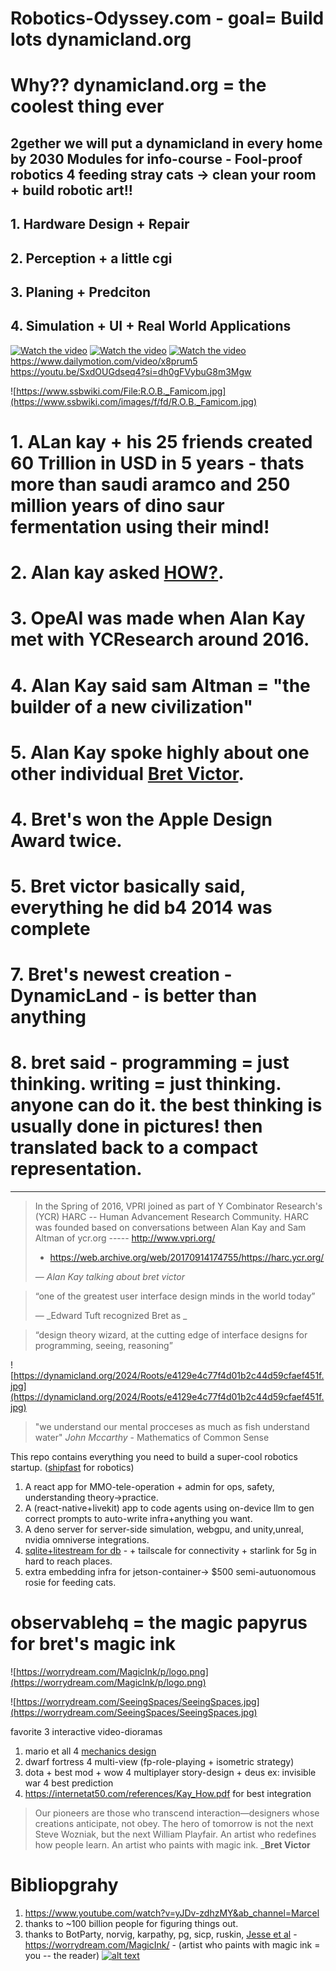 # Robotics-Odyssey.com - goal= Build lots dynamicland.org

# Why?? dynamicland.org = the coolest thing ever

## 2gether we will put a dynamicland in every home by 2030 Modules for info-course -  Fool-proof  robotics 4 feeding stray cats -> clean your room + build robotic art!!

## 1. Hardware Design + Repair

## 2. Perception + a little cgi

## 3. Planing + Predciton

## 4. Simulation + UI + Real World Applications

[![Watch the video](https://img.youtube.com/vi/NNzMjrJQKsc/maxresdefault.jpg)](https://youtu.be/NNzMjrJQKsc)
[![Watch the video](https://img.youtube.com/vi/_gXiVOmaVSo/maxresdefault.jpg)](https://youtu.be/_gXiVOmaVSo)
[![Watch the video](https://img.youtube.com/vi/mwMUJg2mfII/maxresdefault.jpg)](https://youtu.be/mwMUJg2mfII) https://www.dailymotion.com/video/x8prum5
https://youtu.be/SxdOUGdseq4?si=dh0gFVybuG8m3Mgw

![https://www.ssbwiki.com/File:R.O.B._Famicom.jpg](https://www.ssbwiki.com/images/f/fd/R.O.B._Famicom.jpg)
# 1. ALan kay + his 25 friends created 60 Trillion in USD in 5 years - thats more than saudi aramco and 250 million years of dino saur fermentation using their mind!
# 2. Alan kay asked <a href="https://internetat50.com/references/Kay_How.pdf">HOW?</a>.
# 3. OpeAI was made when Alan Kay met with YCResearch around 2016.
# 4. Alan Kay said sam Altman = "the builder of a new civilization"
# 5. Alan Kay spoke highly about one other individual [Bret Victor](https://worrydream.com).
# 4. Bret's won the Apple Design Award twice.
# 5. Bret victor basically said, everything he did b4 2014 was complete
# 7. Bret's  newest creation - DynamicLand - is better than anything
# 8. bret said - programming = just thinking. writing = just thinking. anyone can do it. the best thinking is usually done in pictures! then translated back to a compact representation.
---

> In the Spring of 2016, VPRI joined as part of Y Combinator Research's (YCR) HARC -- Human Advancement Research Community.
> HARC was founded based on conversations between Alan Kay and Sam Altman of  ycr.org   -----  http://www.vpri.org/
> - https://web.archive.org/web/20170914174755/https://harc.ycr.org/
>
> — _Alan Kay talking about bret victor_

> “one of the greatest user interface design minds in the world today”
>
> — _Edward Tuft recognized Bret as _

> “design theory wizard, at the cutting edge of interface designs for programming, seeing, reasoning”

![https://dynamicland.org/2024/Roots/e4129e4c77f4d01b2c44d59cfaef451f.jpg](https://dynamicland.org/2024/Roots/e4129e4c77f4d01b2c44d59cfaef451f.jpg)

>  "we understand our mental procceses as much as fish understand water"
> _John Mccarthy_ - Mathematics of Common Sense

This repo contains everything you need to build a super-cool robotics startup. ([shipfast](https://shipfa.st/) for robotics)
1. A react app for MMO-tele-operation + admin for ops, safety, understanding theory->practice.
2. A (react-native+livekit) app to code agents using on-device llm to gen correct prompts to auto-write infra+anything you want.
3. A deno server for server-side simulation, webgpu, and unity,unreal, nvidia omniverse integrations.
4. [sqlite+litestream for db](https://youtu.be/RqubKSF3wig?si=M6okGXrR_pyKB-8J) - + tailscale for connectivity + starlink for 5g in hard to reach places.
5. extra embedding infra for jetson-container-> $500 semi-autuonomous rosie for feeding cats.

# observablehq = the magic papyrus for bret's magic ink

![https://worrydream.com/MagicInk/p/logo.png](https://worrydream.com/MagicInk/p/logo.png)

<!-- http://cm.bell-labs.com/cm/ms/what/shannonday/shannon1948.pdf -->
![https://worrydream.com/SeeingSpaces/SeeingSpaces.jpg](https://worrydream.com/SeeingSpaces/SeeingSpaces.jpg)

<!-- https://worrydream.com/MagicInk/predictor.lua -->
favorite 3 interactive video-dioramas
1. mario et all 4 <a href="https://davidcole.com">mechanics design</a>
2. dwarf fortress 4 multi-view (fp-role-playing + isometric strategy)
3. dota + best mod + wow 4 multiplayer story-design + deus ex: invisible war 4 best prediction
4. https://internetat50.com/references/Kay_How.pdf for best integration

> Our pioneers are those who transcend interaction—designers whose creations anticipate, not obey. The hero of tomorrow is not the next Steve Wozniak, but the next William Playfair. An artist who redefines how people learn. An artist who paints with magic ink.
> ___Bret Victor__

# Bibliopgrahy
1. https://www.youtube.com/watch?v=yJDv-zdhzMY&ab_channel=Marcel
2. thanks to ~100 billion people for figuring things out.
3. thanks to BotParty, norvig, karpathy, pg, sicp, ruskin, <a href="yt/breakingbad">Jesse et al</a> -  https://worrydream.com/MagicInk/ - (artist who paints with magic ink = you -- the reader)
[![alt text](https://dynamicland.org/2024/Front_shelf/2dc5b9c5984d24df5d2aeaedf06442f8.jpg)](https://dynamicland.org/2024/Front_shelf/2dc5b9c5984d24df5d2aeaedf06442f8.jpg)
